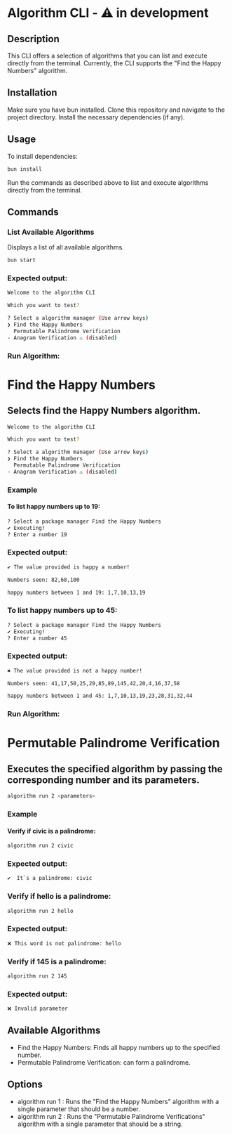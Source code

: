# Algorithm CLI - ⚠️ in development

## Description
This CLI offers a selection of algorithms that you can list and execute directly from the terminal. Currently, the CLI supports the "Find the Happy Numbers" algorithm.

## Installation
Make sure you have bun installed. Clone this repository and navigate to the project directory. Install the necessary dependencies (if any).

## Usage

To install dependencies:

```bash
bun install
```
Run the commands as described above to list and execute algorithms directly from the terminal.


## Commands

### List Available Algorithms
Displays a list of all available algorithms.

```sh
bun start
```

### Expected output:

```sh
Welcome to the algorithm CLI

Which you want to test? 

? Select a algorithm manager (Use arrow keys)
❯ Find the Happy Numbers
  Permutable Palindrome Verification
- Anagram Verification ⚠️ (disabled)
```

### Run Algorithm: 
# Find the Happy Numbers
## Selects find the Happy Numbers algorithm.

```sh
Welcome to the algorithm CLI

Which you want to test? 

? Select a algorithm manager (Use arrow keys)
❯ Find the Happy Numbers
  Permutable Palindrome Verification
- Anagram Verification ⚠️ (disabled)
```

### Example
#### To list happy numbers up to 19:

```sh
? Select a package manager Find the Happy Numbers
✔ Executing!
? Enter a number 19
```

### Expected output:
```sh
✔ The value provided is happy a number!

Numbers seen: 82,68,100

happy numbers between 1 and 19: 1,7,10,13,19
```

### To list happy numbers up to 45:

```sh
? Select a package manager Find the Happy Numbers
✔ Executing!
? Enter a number 45
```


### Expected output:

```sh
✖ The value provided is not a happy number!

Numbers seen: 41,17,50,25,29,85,89,145,42,20,4,16,37,58

happy numbers between 1 and 45: 1,7,10,13,19,23,28,31,32,44
```

### Run Algorithm: 
# Permutable Palindrome Verification
## Executes the specified algorithm by passing the corresponding number and its parameters.

```sh
algorithm run 2 <parameters>
```

### Example
#### Verify if civic is a palindrome:

```sh
algorithm run 2 civic
```

### Expected output:
```sh
✔️  It`s a palindrome: civic
```

### Verify if hello is a palindrome:

```sh
algorithm run 2 hello
```


### Expected output:

```sh
❌ This word is not palindrome: hello
```

### Verify if 145 is a palindrome:

```sh
algorithm run 2 145
```


### Expected output:

```sh
❌ Invalid parameter
```

## Available Algorithms
- Find the Happy Numbers: Finds all happy numbers up to the specified number.
- Permutable Palindrome Verification: can form a palindrome.
## Options
- algorithm run 1 <number>: Runs the "Find the Happy Numbers" algorithm with a single parameter that should be a number.
- algorithm run 2 <string>: Runs the "Permutable Palindrome Verifications" algorithm with a single parameter that should be a string.




